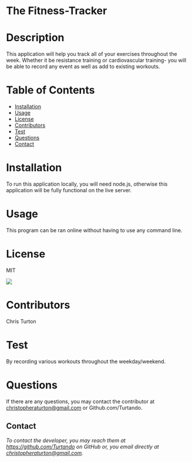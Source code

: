 

# The Fitness-Tracker


# Description 
This application will help you track all of your exercises throughout the week. Whether it be resistance training or cardiovascular training- you will be able to record any event as well as add to existing workouts.


# Table of Contents 
* [Installation](#installation)
* [Usage](#usage)
* [License](#license)
* [Contributors](#contributors)
* [Test](#test)
* [Questions](#questions)
* [Contact](#contact)

# Installation
 
To run this application locally, you will need node.js, otherwise this application will be fully functional on the live server.


# Usage

This program can be ran online without having to use any command line. 


# License

MIT

![](https://img.shields.io/badge/build-readme-green)


# Contributors

Chris Turton


# Test

By recording various workouts throughout the weekday/weekend.


# Questions

If there are any questions, you may contact the contributor at christopheraturton@gmail.com or Github.com/Turtando.


## Contact
*To contact the developer, you may reach them at https://github.com/Turtando on GitHub or, you email directly at christopheraturton@gmail.com.*


